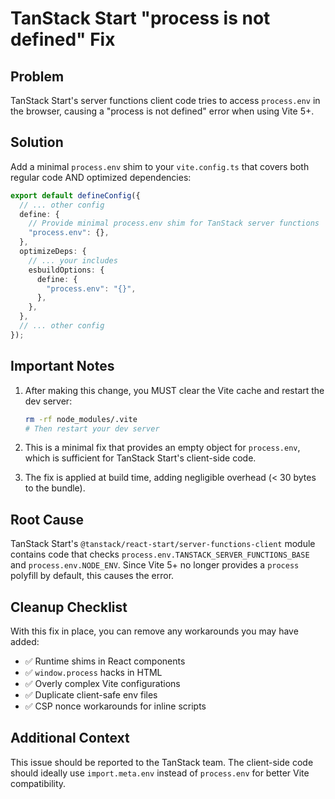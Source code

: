 # TanStack Start "process is not defined" Fix

## Problem

TanStack Start's server functions client code tries to access `process.env` in the browser, causing a "process is not defined" error when using Vite 5+.

## Solution

Add a minimal `process.env` shim to your `vite.config.ts` that covers both regular code AND optimized dependencies:

```typescript
export default defineConfig({
  // ... other config
  define: {
    // Provide minimal process.env shim for TanStack server functions
    "process.env": {},
  },
  optimizeDeps: {
    // ... your includes
    esbuildOptions: {
      define: {
        "process.env": "{}",
      },
    },
  },
  // ... other config
});
```

## Important Notes

1. After making this change, you MUST clear the Vite cache and restart the dev server:

   ```bash
   rm -rf node_modules/.vite
   # Then restart your dev server
   ```

2. This is a minimal fix that provides an empty object for `process.env`, which is sufficient for TanStack Start's client-side code.

3. The fix is applied at build time, adding negligible overhead (< 30 bytes to the bundle).

## Root Cause

TanStack Start's `@tanstack/react-start/server-functions-client` module contains code that checks `process.env.TANSTACK_SERVER_FUNCTIONS_BASE` and `process.env.NODE_ENV`. Since Vite 5+ no longer provides a `process` polyfill by default, this causes the error.

## Cleanup Checklist

With this fix in place, you can remove any workarounds you may have added:

- ✅ Runtime shims in React components
- ✅ `window.process` hacks in HTML
- ✅ Overly complex Vite configurations
- ✅ Duplicate client-safe env files
- ✅ CSP nonce workarounds for inline scripts

## Additional Context

This issue should be reported to the TanStack team. The client-side code should ideally use `import.meta.env` instead of `process.env` for better Vite compatibility.
